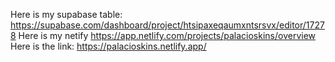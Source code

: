 Here is my supabase table: https://supabase.com/dashboard/project/htsipaxeqaumxntsrsvx/editor/17278
Here is my netify https://app.netlify.com/projects/palacioskins/overview
Here is the link: https://palacioskins.netlify.app/
